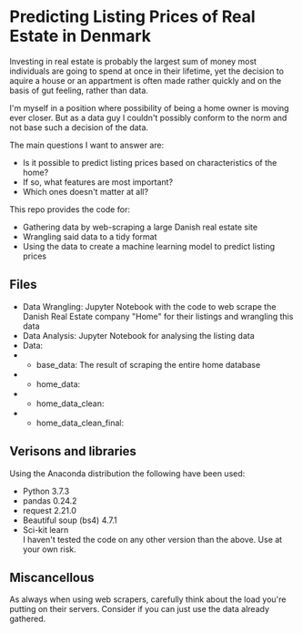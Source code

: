 # Predicting Listing Prices of Real Estate in Denmark
Investing in real estate is probably the largest sum of money most individuals are going to spend at once in their lifetime, yet the decision to aquire a house or an appartment is often made rather quickly and on the basis of gut feeling, rather than data. 

I'm myself in a position where possibility of being a home owner is moving ever closer. But as a data guy I couldn't possibly conform to the norm and not base such a decision of the data.

The main questions I want to answer are:
* Is it possible to predict listing prices based on characteristics of the home?
* If so, what features are most important?
* Which ones doesn't matter at all?

This repo provides the code for:
* Gathering data by web-scraping a large Danish real estate site
* Wrangling said data to a tidy format
* Using the data to create a machine learning model to predict listing prices

## Files
* Data Wrangling: Jupyter Notebook with the code to web scrape the Danish Real Estate company "Home" for their listings and wrangling this data
* Data Analysis: Jupyter Notebook for analysing the listing data
* Data:
* * base_data: The result of scraping the entire home database
* * home_data: 
* * home_data_clean:
* * home_data_clean_final: 

## Verisons and libraries
Using the Anaconda distribution the following have been used:
* Python 3.7.3
* pandas 0.24.2
* request 2.21.0
* Beautiful soup (bs4) 4.7.1
* Sci-kit learn  
I haven't tested the code on any other version than the above.
Use at your own risk.

## Miscancellous
As always when using web scrapers, carefully think about the load you're putting on their servers. Consider if you can just use the data already gathered.